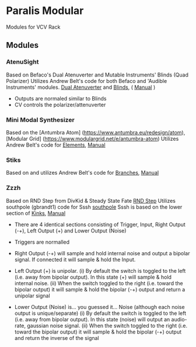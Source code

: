 # Paralis Modular

Modules for VCV Rack

## Modules

### AtenuSight
Based on Befaco's Dual Atenuverter and Mutable Instruments' Blinds (Quad Polarizer)
Utilizes Andrew Belt's code for both Befaco and 'Audible Instruments' modules.
[Dual Atenuverter](https://www.befaco.org/dual-atenuverter/) and
[Blinds](https://mutable-instruments.net/modules/blinds), ( [Manual](https://mutable-instruments.net/modules/blinds/manual/) )

- Outputs are normaled similar to Blinds
- CV controls the polarizer/attenuverter

### Mini Modal Synthesizer
Based on the [Antumbra Atom] (https://www.antumbra.eu/redesign/atom), [Modular Grid] (https://www.modulargrid.net/e/antumbra-atom)
Utilizes Andrew Belt's code for [Elements](https://mutable-instruments.net/modules/elements), [Manual](https://mutable-instruments.net/modules/elements/manual/)

### Stiks
Based on and utilizes Andrew Belt's code for [Branches](https://mutable-instruments.net/modules/branches), [Manual](https://mutable-instruments.net/modules/branches/manual/)


### Zzzh
Based on RND Step from DivKid & Steady State Fate [RND Step](https://divkidvideo.com/rnd-step-the-third-divkid-eurorack-module/)
Utilizes southpole (gbrandt1) code for Sssh [southpole](https://github.com/gbrandt1/southpole-vcvrack)
Sssh is based  on the lower section of [Kinks](https://mutable-instruments.net/modules/kinks), [Manual](https://mutable-instruments.net/modules/kinks/manual/)

- There are 4 identical sections consisting of Trigger, Input, Right Output (-+), Left Output (+) and Lower Output (Noise)

- Triggers are normalled

- Right Output (-+) will sample and hold internal noise and output a bipolar signal. If connected it will sample & hold the Input.

- Left Output (+) is unipolar. 
  (i) By default the switch is toggled to the left (i.e. away from bipolar output). In this state (+) will sample & hold internal noise.
  (ii) When the switch toggled to the right (i.e. toward the bipolar output) it will sample & hold the bipolar (-+) output and return a unipolar signal

- Lower Output (Noise) is... you guessed it... Noise (although each noise output is unique/separate)
  (i) By default the switch is toggled to the left (i.e. away from bipolar output). In this state (noise) will output an audio-rate, gaussian noise signal.
  (ii) When the switch toggled to the right (i.e. toward the bipolar output) it will sample & hold the bipolar (-+) output and return the inverse of the signal

